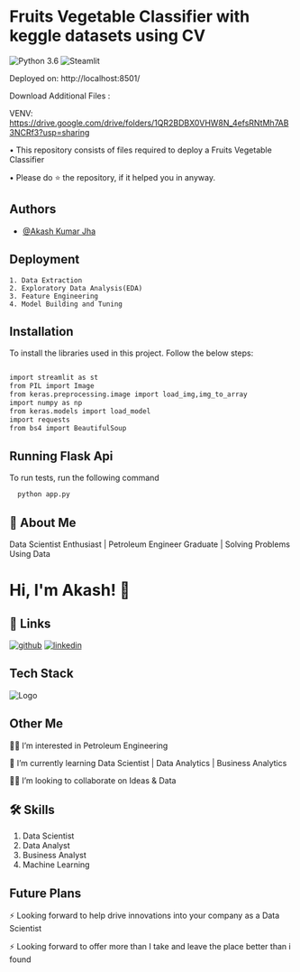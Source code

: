# **Fruits Vegetable Classifier with keggle datasets using CV**

![Python 3.6](https://img.shields.io/badge/Python-3.6-brightgreen.svg)
![Steamlit](https://img.shields.io/badge/Library-Steamlit-blue.svg)

Deployed on: http://localhost:8501/

Download Additional Files :

VENV: https://drive.google.com/drive/folders/1QR2BDBX0VHW8N_4efsRNtMh7AB3NCRf3?usp=sharing

• This repository consists of files required to deploy a Fruits Vegetable Classifier

• Please do ⭐ the repository, if it helped you in anyway.


## Authors

- [@Akash Kumar Jha](https://github.com/Akash1070)


## Deployment
    1. Data Extraction
    2. Exploratory Data Analysis(EDA)
    3. Feature Engineering
    4. Model Building and Tuning
     
## Installation

To install the libraries used in this project. Follow the 
below steps:

```bash

import streamlit as st
from PIL import Image
from keras.preprocessing.image import load_img,img_to_array
import numpy as np
from keras.models import load_model
import requests
from bs4 import BeautifulSoup

```
    
## Running Flask Api

To run tests, run the following command

```bash
  python app.py
```

## 🚀 About Me

Data Scientist Enthusiast | Petroleum Engineer Graduate | Solving Problems Using Data 


# Hi, I'm Akash! 👋


## 🔗 Links
[![github](https://img.shields.io/badge/github-000?style=for-the-badge&logo=ko-fi&logoColor=white)](https://github.com/Akash1070)
[![linkedin](https://img.shields.io/badge/linkedin-0A66C2?style=for-the-badge&logo=linkedin&logoColor=white)](https://www.linkedin.com/in/akashkumar107/)

## Tech Stack





![Logo](https://businesstoys.in/assets/programs/full-stack-data-science-professional-program/tools.png)
## Other Me
👩‍💻 I’m interested in Petroleum Engineering

🧠 I’m currently learning Data Scientist | Data Analytics | Business Analytics

👯‍♀️ I’m looking to collaborate on Ideas & Data




## 🛠 Skills
1. Data Scientist
2. Data Analyst
3. Business Analyst
4. Machine Learning 


## Future Plans 

⚡️ Looking forward to help drive innovations into your company as a Data Scientist

⚡️ Looking forward to offer more than I take and leave the place better than i found

